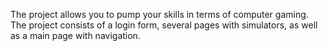 The project allows you to pump your skills in terms of computer gaming.
The project consists of a login form, several pages with simulators, as well as a main page with navigation.

